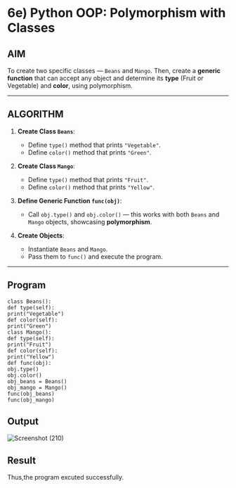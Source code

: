 # 6e) Python OOP: Polymorphism with Classes

## AIM

To create two specific classes — `Beans` and `Mango`. Then, create a **generic function** that can accept any object and determine its **type** (Fruit or Vegetable) and **color**, using polymorphism.

---

## ALGORITHM

1. **Create Class `Beans`**:
   - Define `type()` method that prints `"Vegetable"`.
   - Define `color()` method that prints `"Green"`.

2. **Create Class `Mango`**:
   - Define `type()` method that prints `"Fruit"`.
   - Define `color()` method that prints `"Yellow"`.

3. **Define Generic Function `func(obj)`**:
   - Call `obj.type()` and `obj.color()` — this works with both `Beans` and `Mango` objects, showcasing **polymorphism**.

4. **Create Objects**:
   - Instantiate `Beans` and `Mango`.
   - Pass them to `func()` and execute the program.

---

## Program
```
class Beans():
def type(self):
print("Vegetable")
def color(self):
print("Green")
class Mango():
def type(self):
print("Fruit")
def color(self):
print("Yellow")
def func(obj):
obj.type()
obj.color()
obj_beans = Beans()
obj_mango = Mango()
func(obj_beans)
func(obj_mango)
```
## Output
![Screenshot (210)](https://github.com/user-attachments/assets/0f138b56-47e7-484f-b876-54200f75895c)

## Result
Thus,the program excuted successfully.
